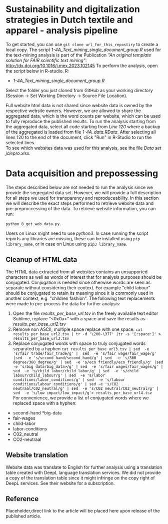 # Sustainability and digitalization strategies in Dutch textile and apparel - analysis pipeline
To get started, you can use `git clone url_for_this_repostiry` to create a local copy.
The script *1-4A\_Text_mining\_single\_document_group.R* used for the text-mining analysis is part of the Publication *"An original template solution for FAIR scientific text mining"*:
http://dx.doi.org/10.1016/j.mex.2023.102145
To perform the analysis, open the script below in R-studio. R:
* *1-4A\_Text_mining\_single\_document_group.R*



Select the folder you just cloned from GitHub as your working directory (Session -> Set Working Directory -> Source File Location).

Full website  html data is not shared since website data is owned by the respective website owners. However, we are allowed to share the aggregated data, which is the word counts per website, which can be used to fully reproduce the published results. To run the analysis starting from the aggregated data, select all code starting from *Line 120* where a backup of the aggregated is loaded from file *1-4A_data.RData*. After selecting all lines 120 to the end of the document, click "Run" in R-Studio to run the selected lines.  
To see which websites data was used for this analysis, see the  file *Data set jclepro.xlsx*. 

# Data acquisition and prepossessing  
The steps described below are not needed to run the analysis since we provide the segregated data set. However, we will provide a full description for all steps we used for transparency and reproduceability. 
In this section we will describe the exact steps performed to retrieve website data and pre-preproccessing of the data. To retrieve website information, you can run:

`python 0_get_web_data.py`. 

Users on Linux might need to use *python3*. In case running the script reports any libraries are missing, these can be installed using `pip library_name`, or in case on Linux using `pip3 library_name`.


## Cleanup of HTML data
The HTML data extracted from all websites contains an unsupported characters as well as words of interest that for analysis purposes should be conjugated. Conjugation is needed since otherwise words are seen as separate without considering their context. For example "child  labour" should be conjugated to retain its meaning since it is commonly used in another context, e.g. "children fashion". The following text replacements were made to pre-process the data for further analysis:

1) Open the file *results_per_base_url.tsv* in the freely available text editor Sublime, replace "<0x0a>" with a space and save the results as *results_per_base_url2.tsv*
2) Remove non ASCII, multiple space replace with one space.
`cat results_per_base_url2.tsv | tr -d '\200-\377' |tr -s '[:space:]' > results_per_base_url3.tsv`
3) Replace conjugated words with space to truly conjugated words separated by a hyphen
`cat results_per_base_url3.tsv | sed  -e 's/fair trade/fair_trade/g' |  sed  -e 's/fair wage/fair_wage/g' |sed  -e 's/second hand/second_hand/g' | sed  -e 's/360 degree/360_degree/g' | sed  -e 's/eco friendly/eco_friendly/g' |sed  -e 's/big data/big_data>/g' | sed  -e 's/fair wages/fair_wages/g' | sed  -e 's/child labor/child_labor/g' | sed  -e 's/child labour/child_labour/g' | sed  -e 's/labor conditions/labor_conditions/g' | sed  -e 's/labour conditions/labour_conditions/g' | sed -e 's/CO2 neutraal/C02_neutral/g' | sed  -e 's/C02 neutral/C02_neutral/g' | sed  -e 's/low impact/low_impact/g'> results_per_base_url4.tsv`  
For convenience, we provide a list of conjugated words where we replaced space with a hyphen:
* second-hand
*big-data
* fair-wages
* child-labor
* labor-conditions
* C02_neutral
* CO2-neutraal

## Website translation
Website data was translate to English for further analysis using a translation table created with DeepL language translation services. We did not provide a copy of the translation table since it might infringe on the copy right of DeepL services. See their website for a subscription.

## Reference
Placeholder,direct link to the article will be placed here upon release of the published article.
